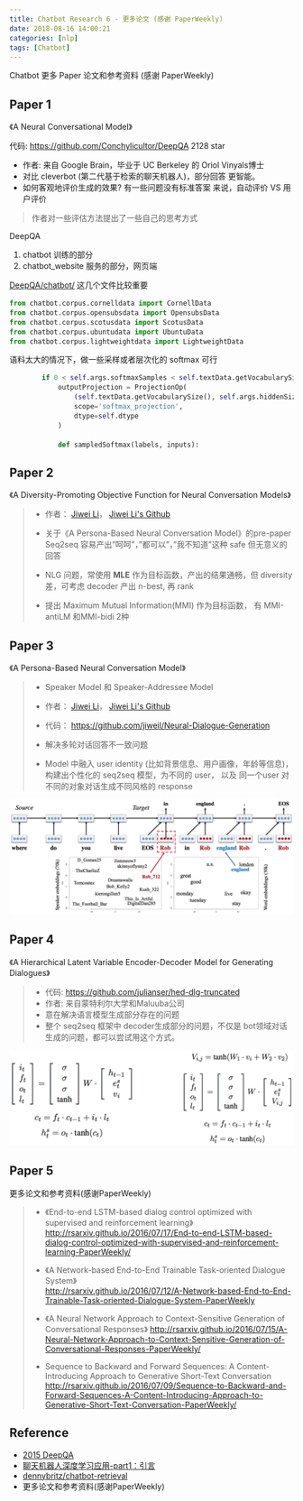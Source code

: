 ```yaml
---
title: Chatbot Research 6 - 更多论文 (感谢 PaperWeekly)
date: 2018-08-16 14:00:21
categories: [nlp]
tags: [Chatbot]
---
```


Chatbot 更多 Paper 论文和参考资料 (感谢 PaperWeekly)

<!-- more -->

## Paper 1 

《A Neural Conversational Model》

代码: https://github.com/Conchylicultor/DeepQA  2128 star

- 作者: 来自 Google Brain，毕业于 UC Berkeley 的 Oriol Vinyals博士
- 对比 cleverbot (第二代基于检索的聊天机器人)，部分回答 更智能。
- 如何客观地评价生成的效果? 有一些问题没有标准答案 来说，自动评价 VS 用户评价
  
> 作者对一些评估方法提出了一些自己的思考方式

DeepQA

 1. chatbot 训练的部分
 2. chatbot_website 服务的部分，网页端

[DeepQA/chatbot/][1_1] 这几个文件比较重要

```python
from chatbot.corpus.cornelldata import CornellData
from chatbot.corpus.opensubsdata import OpensubsData
from chatbot.corpus.scotusdata import ScotusData
from chatbot.corpus.ubuntudata import UbuntuData
from chatbot.corpus.lightweightdata import LightweightData
```

语料太大的情况下，做一些采样或者层次化的 softmax 可行

```python
        if 0 < self.args.softmaxSamples < self.textData.getVocabularySize():
            outputProjection = ProjectionOp(
                (self.textData.getVocabularySize(), self.args.hiddenSize),
                scope='softmax_projection',
                dtype=self.dtype
            )

            def sampledSoftmax(labels, inputs):
```

## Paper 2

《A Diversity-Promoting Objective Function for Neural Conversation Models》

> - 作者： [Jiwei Li][2]， [Jiwei Li's Github][2_1]
> - 关于《A Persona-Based Neural Conversation Model》的pre-paper  Seq2seq 容易产出”呵呵”，”都可以”，”我不知道”这种 safe 但无意义的回答
> 
> - NLG 问题，常使用 **MLE** 作为目标函数，产出的结果通畅，但 diversity 差，可考虑 decoder 产出 n-best, 再 rank 
> - 提出 Maximum Mutual Information(MMI) 作为目标函数， 有 MMI-antiLM 和MMI-bidi 2种

## Paper 3

《A Persona-Based Neural Conversation Model》

> - Speaker Model 和 Speaker-Addressee Model
> - 作者： [Jiwei Li][2]， [Jiwei Li's Github][2_1]
> - 代码： https://github.com/jiweil/Neural-Dialogue-Generation   
> - 解决多轮对话回答不一致问题
> 
> - Model 中融入 user identity (比如背景信息、用户画像，年龄等信息)，构建出个性化的 seq2seq 模型，为不同的 user， 以及 同一个user 对不同的对象对话生成不同风格的 response

<img src="/images/chatbot/bot_A3.jpg" width="800" />

## Paper 4

《A Hierarchical Latent Variable Encoder-Decoder Model for Generating Dialogues》
 
> - 代码: https://github.com/julianser/hed-dlg-truncated
> - 作者: 来自蒙特利尔大学和Maluuba公司
> - 意在解决语言模型生成部分存在的问题
> - 整个 seq2seq 框架中 decoder生成部分的问题，不仅是 bot领域对话生成的问题，都可以尝试用这个方式。

<img src="/images/chatbot/bot_A4.jpg" width="700" />

## Paper 5

更多论文和参考资料(感谢PaperWeekly)   

> - 《End-to-end LSTM-based dialog control optimized with supervised and reinforcement learning》   
> http://rsarxiv.github.io/2016/07/17/End-to-end-LSTM-based-dialog-control-optimized-with-supervised-and-reinforcement-learning-PaperWeekly/
> 
> - 《A Network-based End-to-End Trainable Task-oriented Dialogue System》   
> http://rsarxiv.github.io/2016/07/12/A-Network-based-End-to-End-Trainable-Task-oriented-Dialogue-System-PaperWeekly
> 
> - 《A Neural Network Approach to Context-Sensitive Generation of Conversational Responses》
> http://rsarxiv.github.io/2016/07/15/A-Neural-Network-Approach-to-Context-Sensitive-Generation-of-Conversational-Responses-PaperWeekly/
> - Sequence to Backward and Forward Sequences: A Content-Introducing Approach to Generative Short-Text Conversation
> http://rsarxiv.github.io/2016/07/09/Sequence-to-Backward-and-Forward-Sequences-A-Content-Introducing-Approach-to-Generative-Short-Text-Conversation-PaperWeekly/

## Reference

- [2015 DeepQA][1]
- [聊天机器人深度学习应用-part1：引言][7]
- [dennybritz/chatbot-retrieval][6]
- 更多论文和参考资料(感谢PaperWeekly)

[1]: https://github.com/Conchylicultor/DeepQA
[1_1]: https://github.com/Conchylicultor/DeepQA/tree/master/chatbot
[2]: https://nlp.stanford.edu/~bdlijiwei/Myself.html
[2_1]: https://github.com/jiweil
[6]: https://github.com/dennybritz/chatbot-retrieval/
[7]: https://www.jianshu.com/p/4fb194d143cf
